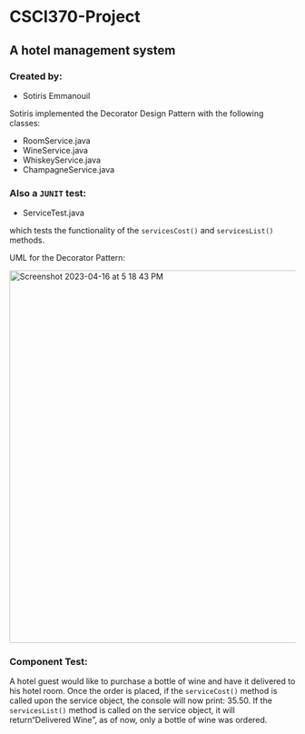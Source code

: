 # CSCI370-Project
## A hotel management system

### Created by:
<ul>
<li>Sotiris Emmanouil</li>
</ul>

Sotiris implemented the Decorator Design Pattern with the following classes:

<ul>
<li> RoomService.java</li>
<li>WineService.java</li>
<li>WhiskeyService.java</li>
<li>ChampagneService.java</li>
</ul>

### Also a `JUNIT` test:
<ul>
<li>ServiceTest.java</li>
</ul>

which tests the functionality of the ` servicesCost() ` and `servicesList()` methods.

UML for the Decorator Pattern:

<img width="656" alt="Screenshot 2023-04-16 at 5 18 43 PM" src="https://user-images.githubusercontent.com/108318635/232342744-ff19d977-f512-4434-99aa-e8da2b0efbf4.png">

### Component Test:
A hotel guest would like to purchase a bottle of wine and have it delivered to his hotel
room. Once the order is placed, if the `serviceCost()` method is called upon the service object, the
console will now print: 35.50. If the `servicesList()` method is called on the service object, it will
return“Delivered Wine”, as of now, only a bottle of wine was ordered.

